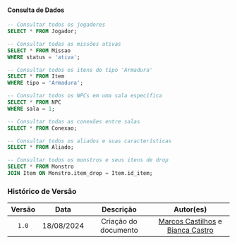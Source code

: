 #### Consulta de Dados

```sql
-- Consultar todos os jogadores
SELECT * FROM Jogador;

-- Consultar todas as missões ativas
SELECT * FROM Missao
WHERE status = 'ativa';

-- Consultar todos os itens do tipo 'Armadura'
SELECT * FROM Item
WHERE tipo = 'Armadura';

-- Consultar todos os NPCs em uma sala específica
SELECT * FROM NPC
WHERE sala = 1;

-- Consultar todas as conexões entre salas
SELECT * FROM Conexao;

-- Consultar todos os aliados e suas características
SELECT * FROM Aliado;

-- Consultar todos os monstros e seus itens de drop
SELECT * FROM Monstro
JOIN Item ON Monstro.item_drop = Item.id_item;
```

### Histórico de Versão
| Versão | Data | Descrição | Autor(es) |
| :-: | :-: | :-: | :-: | 
| `1.0`  | 18/08/2024 | Criação do documento  | [Marcos Castilhos](https://github.com/Marcosatc147) e [Bianca Castro](https://github.com/BiancaPatrocinio7) |   